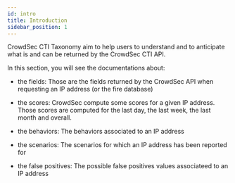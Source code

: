 ```yaml
---
id: intro
title: Introduction
sidebar_position: 1
---
```



CrowdSec CTI Taxonomy aim to help users to understand and to anticipate what is and can be returned by the CrowdSec CTI API.

In this section, you will see the documentations about:

 - the fields: Those are the fields returned by the CrowdSec API when requesting an IP address (or the fire database)

 - the scores: CrowdSec compute some scores for a given IP address. Those scores are computed for the last day, the last week, the last month and overall.

 - the behaviors: The behaviors associated to an IP address

 - the scenarios: The scenarios for which an IP address has been reported for

 - the false positives: The possible false positives values associateed to an IP address

